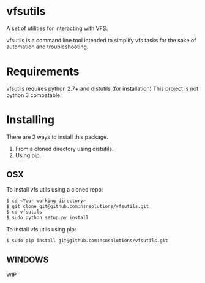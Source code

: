 # vfsutils
A set of utilities for interacting with VFS.

vfsutils is a command line tool intended to simplify vfs tasks for the sake of
automation and troubleshooting. 

# Requirements

vfsutils requires python 2.7+ and distutils (for installation)
This project is not python 3 compatable.

# Installing
There are 2 ways to install this package.

1. From a cloned directory using distutils.
2. Using pip.

## OSX
To install vfs utils using a cloned repo:
```bash
$ cd <Your working directory>
$ git clone git@github.com:nsnsolutions/vfsutils.git
$ cd vfsutils
$ sudo python setup.py install
```

To install vfs utils using pip:
```bash
$ sudo pip install git@github.com:nsnsolutions/vfsutils.git
```

## WINDOWS
WIP

